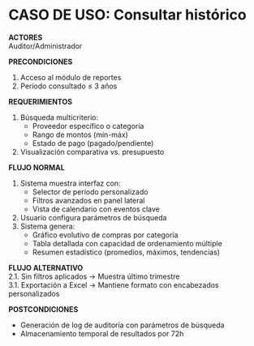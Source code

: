 # CASO DE USO: Consultar histórico  
**ACTORES**  
Auditor/Administrador  

**PRECONDICIONES**  
1. Acceso al módulo de reportes  
2. Período consultado ≤ 3 años  

**REQUERIMIENTOS**  
1. Búsqueda multicriterio:  
   - Proveedor específico o categoría  
   - Rango de montos (mín-máx)  
   - Estado de pago (pagado/pendiente)  
2. Visualización comparativa vs. presupuesto  

**FLUJO NORMAL**  
1. Sistema muestra interfaz con:  
   - Selector de período personalizado  
   - Filtros avanzados en panel lateral  
   - Vista de calendario con eventos clave  
2. Usuario configura parámetros de búsqueda  
3. Sistema genera:  
   - Gráfico evolutivo de compras por categoría  
   - Tabla detallada con capacidad de ordenamiento múltiple  
   - Resumen estadístico (promedios, máximos, tendencias)  

**FLUJO ALTERNATIVO**  
2.1. Sin filtros aplicados → Muestra último trimestre  
3.1. Exportación a Excel → Mantiene formato con encabezados personalizados  

**POSTCONDICIONES**  
- Generación de log de auditoría con parámetros de búsqueda  
- Almacenamiento temporal de resultados por 72h  